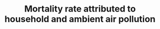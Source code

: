 ---
data_non_statistical: true
goal_meta_link: http://unstats.un.org/sdgs/files/metadata-compilation/Metadata-Goal-3.pdf
goal_meta_link_page: 35
graph: null
graph_status_notes: unk
graph_title: Mortality rate attributed to household and ambient air pollution
graph_type: null
graph_type_description: null
has_metadata: false
indicator: 3.9.1
indicator_name: Mortality rate attributed to household and ambient air pollution
indicator_sort_order: 03.09.01
indicator_variable: null
layout: indicator
permalink: /3-9-1/
published: true
reporting_status: notstarted
sdg_goal: 3
source_active_1: true
source_notes_1: null
source_title_1: null
target: By 2030, substantially reduce the number of deaths and illnesses from hazardous
  chemicals and air, water and soil pollution and contamination.
target_id: '3.9'
title: Mortality rate attributed to household and ambient air pollution
un_custodial_agency: 'WHO (Partnering Agencies: UNEP)'
un_designated_tier: '1'
variable_description: null
variable_notes: null
---